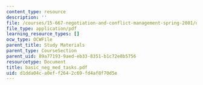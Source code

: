 ```yaml
---
content_type: resource
description: ''
file: /courses/15-667-negotiation-and-conflict-management-spring-2001/d1dda04ca0eff2642c69fd4af8f70d5e_basic_neg_med_tasks.pdf
file_type: application/pdf
learning_resource_types: []
ocw_type: OCWFile
parent_title: Study Materials
parent_type: CourseSection
parent_uid: 89a77193-9aed-eb33-8351-b1c72e8b5756
resourcetype: Document
title: basic_neg_med_tasks.pdf
uid: d1dda04c-a0ef-f264-2c69-fd4af8f70d5e
---
```

